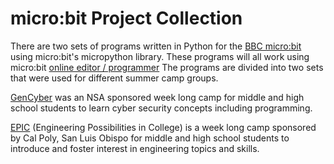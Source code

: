 # micro:bit Project Collection

There are two sets of programs written in Python for the [BBC micro:bit](https://microbit.org/) using micro:bit's micropython library. These programs will all work using micro:bit [online editor / programmer](https://python.microbit.org/v/3) The programs are divided into two sets that were used for different summer camp groups.

[GenCyber](https://public.cyber.mil/gencyber/) was an NSA sponsored week long camp for middle and high school students to learn cyber security concepts including programming.

[EPIC](https://epic.calpoly.edu/) (Engineering Possibilities in College) is a week long camp sponsored by Cal Poly, San Luis Obispo for middle and high school students to introduce and foster interest in engineering topics and skills.
